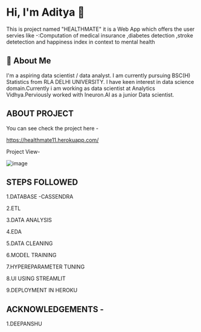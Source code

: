 
# Hi, I'm Aditya 👋

This is project named "HEALTHMATE" it is a Web App which offers the 
user servies like -:Computation of medical insurance ,diabetes detection ,stroke detetection and happiness index in context to mental health


## 🚀 About Me
I'm a aspiring data scientist / data analyst. I am currently pursuing BSC(H) Statistics from RLA DELHI UNIVERSITY.
I have keen interest in data science domain.Currently i am working as data scientist at Analytics Vidhya.Perviously worked with Ineuron.AI as a junior Data scientist.



  
## ABOUT PROJECT

You can see check the project here -

https://healthmate11.herokuapp.com/

Project View-

![image](https://user-images.githubusercontent.com/64576351/152261437-8d96d603-3aba-4b31-9ebd-7c481c3458ac.png)


## STEPS FOLLOWED

1.DATABASE -CASSENDRA

2.ETL

3.DATA ANALYSIS 

4.EDA

5.DATA CLEANING 

6.MODEL TRAINING 

7.HYPEREPARAMETER TUNING 

8.UI USING STREAMLIT 

9.DEPLOYMENT IN HEROKU

  ## ACKNOWLEDGEMENTS -
1.DEEPANSHU 


  
